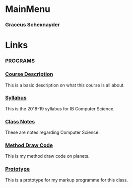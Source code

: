 # MainMenu
### Graceus Schexnayder

# Links
### PROGRAMS
### [Course Description](https://anonymous411.github.io/Course-Description.md/)
This is a basic description on what this course is all about.
### [Syllabus](https://anonymous411.github.io/Syllabus.md/)
This is the 2018-19 syllabus for IB Computer Science.
### [Class Notes](https://anonymous411.github.io/ClassNotes.md/)
These are notes regarding Computer Science.
### [Method Draw Code](https://anonymous411.github.io/MainMenu/method-draw.html)
This is my method draw code on planets.
### [Prototype](https://anonymous411.github.io/prototype/README.html)
This is a prototype for my markup programme for this class.
